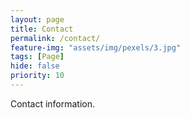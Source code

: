 ```yaml
---
layout: page
title: Contact
permalink: /contact/
feature-img: "assets/img/pexels/3.jpg"
tags: [Page]
hide: false
priority: 10
---
```


Contact information.
